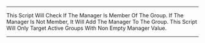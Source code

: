 ***********
This Script Will Check If The Manager Is Member Of The Group. 
If The Manager Is Not Member, It Will Add The Manager To The Group. 
This Script Will Only Target Active Groups With Non Empty Manager Value. 
***********
